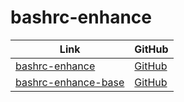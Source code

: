 

# bashrc-enhance

| Link | GitHub |
| ---- | ------ |
| [bashrc-enhance](https://samwhelp.github.io/bashrc-enhance/) | [GitHub](https://github.com/samwhelp/bashrc-enhance) |
| [bashrc-enhance-base](https://samwhelp.github.io/bashrc-enhance-base/) | [GitHub](https://github.com/samwhelp/bashrc-enhance-base) |
